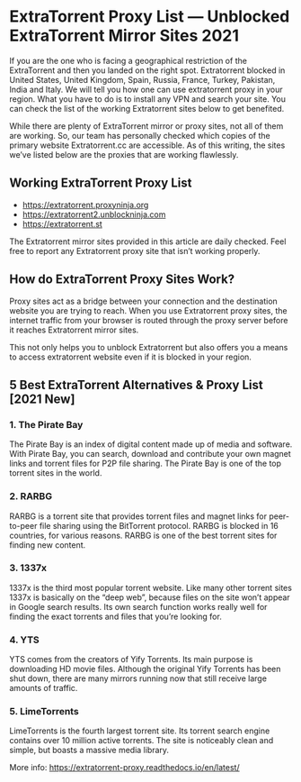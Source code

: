 # ExtraTorrent Proxy List — Unblocked ExtraTorrent Mirror Sites 2021

If you are the one who is facing a geographical restriction of the ExtraTorrent and then you landed on the right spot. Extratorrent blocked in United States, United Kingdom, Spain, Russia, France, Turkey, Pakistan, India and Italy. We will tell you how one can use extratorrent proxy in your region. What you have to do is to install any VPN and search your site. You can check the list of the working Extratorrent sites below to get benefited.

While there are plenty of ExtraTorrent mirror or proxy sites, not all of them are working. So, our team has personally checked which copies of the primary website Extratorrent.cc are accessible. As of this writing, the sites we’ve listed below are the proxies that are working flawlessly.

## Working ExtraTorrent Proxy List

- https://extratorrent.proxyninja.org
- https://extratorrent2.unblockninja.com
- https://extratorrent.st

The Extratorrent mirror sites provided in this article are daily checked. Feel free to report any Extratorrent proxy site that isn’t working properly.


## How do ExtraTorrent Proxy Sites Work?

Proxy sites act as a bridge between your connection and the destination website you are trying to reach. When you use Extratorrent proxy sites, the internet traffic from your browser is routed through the proxy server before it reaches Extratorrent mirror sites.

This not only helps you to unblock Extratorrent but also offers you a means to access extratorrent website even if it is blocked in your region.


## 5 Best ExtraTorrent Alternatives & Proxy List [2021 New]

### 1. The Pirate Bay
The Pirate Bay is an index of digital content made up of media and software. With Pirate Bay, you can search, download and contribute your own magnet links and torrent files for P2P file sharing. The Pirate Bay is one of the top torrent sites in the world.

### 2. RARBG
RARBG is a torrent site that provides torrent files and magnet links for peer-to-peer file sharing using the BitTorrent protocol. RARBG is blocked in 16 countries, for various reasons. RARBG is one of the best torrent sites for finding new content.

### 3. 1337x
1337x is the third most popular torrent website. Like many other torrent sites 1337x is basically on the “deep web”, because files on the site won’t appear in Google search results. Its own search function works really well for finding the exact torrents and files that you’re looking for.

### 4. YTS
YTS comes from the creators of Yify Torrents. Its main purpose is downloading HD movie files. Although the original Yify Torrents has been shut down, there are many mirrors running now that still receive large amounts of traffic.

### 5. LimeTorrents
LimeTorrents is the fourth largest torrent site. Its torrent search engine contains over 10 million active torrents. The site is noticeably clean and simple, but boasts a massive media library.

More info: https://extratorrent-proxy.readthedocs.io/en/latest/
